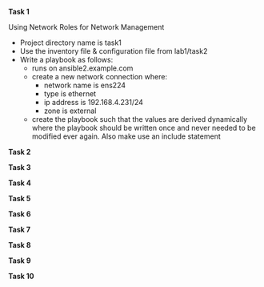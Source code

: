 
**Task 1** 

Using Network Roles for Network Management

-  Project directory name is task1
-  Use the inventory file & configuration file from lab1/task2
-  Write a playbook as follows:
   - runs on ansible2.example.com
   - create a new network connection where:
     - network name is ens224
     - type is ethernet
     - ip address is 192.168.4.231/24
     - zone is external
   - create the playbook such that the values are derived dynamically where the playbook should be written once and never needed to be modified ever again. Also make use an include statement

**Task 2**


**Task 3** 


**Task 4**


**Task 5**


**Task 6**


**Task 7**


**Task 8**


**Task 9**


**Task 10**




